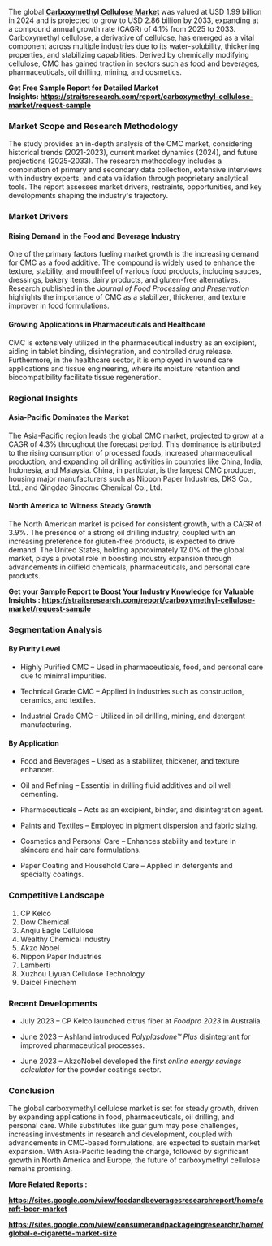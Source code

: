 <p data-pm-slice="1 1 []">The global <strong><a href="https://straitsresearch.com/report/carboxymethyl-cellulose-market">Carboxymethyl Cellulose Market</a>&nbsp;</strong>was valued at USD 1.99 billion in 2024 and is projected to grow to USD 2.86 billion by 2033, expanding at a compound annual growth rate (CAGR) of 4.1% from 2025 to 2033. Carboxymethyl cellulose, a derivative of cellulose, has emerged as a vital component across multiple industries due to its water-solubility, thickening properties, and stabilizing capabilities. Derived by chemically modifying cellulose, CMC has gained traction in sectors such as food and beverages, pharmaceuticals, oil drilling, mining, and cosmetics.</p>
<p data-pm-slice="1 1 []"><strong>Get Free Sample Report for Detailed Market Insights:&nbsp;<a href="https://straitsresearch.com/report/carboxymethyl-cellulose-market/request-sample">https://straitsresearch.com/report/carboxymethyl-cellulose-market/request-sample</a>&nbsp;</strong></p>
<h3>Market Scope and Research Methodology</h3>
<p>The study provides an in-depth analysis of the CMC market, considering historical trends (2021-2023), current market dynamics (2024), and future projections (2025-2033). The research methodology includes a combination of primary and secondary data collection, extensive interviews with industry experts, and data validation through proprietary analytical tools. The report assesses market drivers, restraints, opportunities, and key developments shaping the industry's trajectory.</p>
<h3>Market Drivers</h3>
<h4>Rising Demand in the Food and Beverage Industry</h4>
<p>One of the primary factors fueling market growth is the increasing demand for CMC as a food additive. The compound is widely used to enhance the texture, stability, and mouthfeel of various food products, including sauces, dressings, bakery items, dairy products, and gluten-free alternatives. Research published in the <em>Journal of Food Processing and Preservation</em> highlights the importance of CMC as a stabilizer, thickener, and texture improver in food formulations.</p>
<h4>Growing Applications in Pharmaceuticals and Healthcare</h4>
<p>CMC is extensively utilized in the pharmaceutical industry as an excipient, aiding in tablet binding, disintegration, and controlled drug release. Furthermore, in the healthcare sector, it is employed in wound care applications and tissue engineering, where its moisture retention and biocompatibility facilitate tissue regeneration.</p>
<h3>Regional Insights</h3>
<h4>Asia-Pacific Dominates the Market</h4>
<p>The Asia-Pacific region leads the global CMC market, projected to grow at a CAGR of 4.3% throughout the forecast period. This dominance is attributed to the rising consumption of processed foods, increased pharmaceutical production, and expanding oil drilling activities in countries like China, India, Indonesia, and Malaysia. China, in particular, is the largest CMC producer, housing major manufacturers such as Nippon Paper Industries, DKS Co., Ltd., and Qingdao Sinocmc Chemical Co., Ltd.</p>
<h4>North America to Witness Steady Growth</h4>
<p>The North American market is poised for consistent growth, with a CAGR of 3.9%. The presence of a strong oil drilling industry, coupled with an increasing preference for gluten-free products, is expected to drive demand. The United States, holding approximately 12.0% of the global market, plays a pivotal role in boosting industry expansion through advancements in oilfield chemicals, pharmaceuticals, and personal care products.</p>
<p><strong>Get your Sample Report to Boost Your Industry Knowledge for Valuable Insights :&nbsp;<a href="https://straitsresearch.com/report/carboxymethyl-cellulose-market/request-sample">https://straitsresearch.com/report/carboxymethyl-cellulose-market/request-sample</a>&nbsp;</strong></p>
<h3>Segmentation Analysis</h3>
<h4>By Purity Level</h4>
<ul data-spread="false">
<li>
<p>Highly Purified CMC &ndash; Used in pharmaceuticals, food, and personal care due to minimal impurities.</p>
</li>
<li>
<p>Technical Grade CMC &ndash; Applied in industries such as construction, ceramics, and textiles.</p>
</li>
<li>
<p>Industrial Grade CMC &ndash; Utilized in oil drilling, mining, and detergent manufacturing.</p>
</li>
</ul>
<h4>By Application</h4>
<ul data-spread="false">
<li>
<p>Food and Beverages &ndash; Used as a stabilizer, thickener, and texture enhancer.</p>
</li>
<li>
<p>Oil and Refining &ndash; Essential in drilling fluid additives and oil well cementing.</p>
</li>
<li>
<p>Pharmaceuticals &ndash; Acts as an excipient, binder, and disintegration agent.</p>
</li>
<li>
<p>Paints and Textiles &ndash; Employed in pigment dispersion and fabric sizing.</p>
</li>
<li>
<p>Cosmetics and Personal Care &ndash; Enhances stability and texture in skincare and hair care formulations.</p>
</li>
<li>
<p>Paper Coating and Household Care &ndash; Applied in detergents and specialty coatings.</p>
</li>
</ul>
<h3>Competitive Landscape</h3>
<ol>
<li>CP Kelco</li>
<li>Dow Chemical</li>
<li>Anqiu Eagle Cellulose</li>
<li>Wealthy Chemical Industry</li>
<li>Akzo Nobel</li>
<li>Nippon Paper Industries</li>
<li>Lamberti</li>
<li>Xuzhou Liyuan Cellulose Technology</li>
<li>Daicel Finechem</li>
</ol>
<h3>Recent Developments</h3>
<ul data-spread="false">
<li>
<p>July 2023 &ndash; CP Kelco launched citrus fiber at <em>Foodpro 2023</em> in Australia.</p>
</li>
<li>
<p>June 2023 &ndash; Ashland introduced <em>Polyplasdone&trade; Plus</em> disintegrant for improved pharmaceutical processes.</p>
</li>
<li>
<p>June 2023 &ndash; AkzoNobel developed the first <em>online energy savings calculator</em> for the powder coatings sector.</p>
</li>
</ul>
<h3>Conclusion</h3>
<p>The global carboxymethyl cellulose market is set for steady growth, driven by expanding applications in food, pharmaceuticals, oil drilling, and personal care. While substitutes like guar gum may pose challenges, increasing investments in research and development, coupled with advancements in CMC-based formulations, are expected to sustain market expansion. With Asia-Pacific leading the charge, followed by significant growth in North America and Europe, the future of carboxymethyl cellulose remains promising.</p>
<p><strong>More Related Reports :&nbsp;</strong></p>
<p><strong><a href="https://sites.google.com/view/foodandbeveragesresearchreport/home/craft-beer-market">https://sites.google.com/view/foodandbeveragesresearchreport/home/craft-beer-market</a></strong></p>
<p><strong><a href="https://sites.google.com/view/consumerandpackageingresearchr/home/global-e-cigarette-market-size">https://sites.google.com/view/consumerandpackageingresearchr/home/global-e-cigarette-market-size</a><br /></strong></p>
